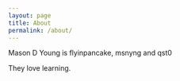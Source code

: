 ```yaml
---
layout: page
title: About
permalink: /about/
---
```


Mason D Young is flyinpancake, msnyng and qst0

They love learning.
